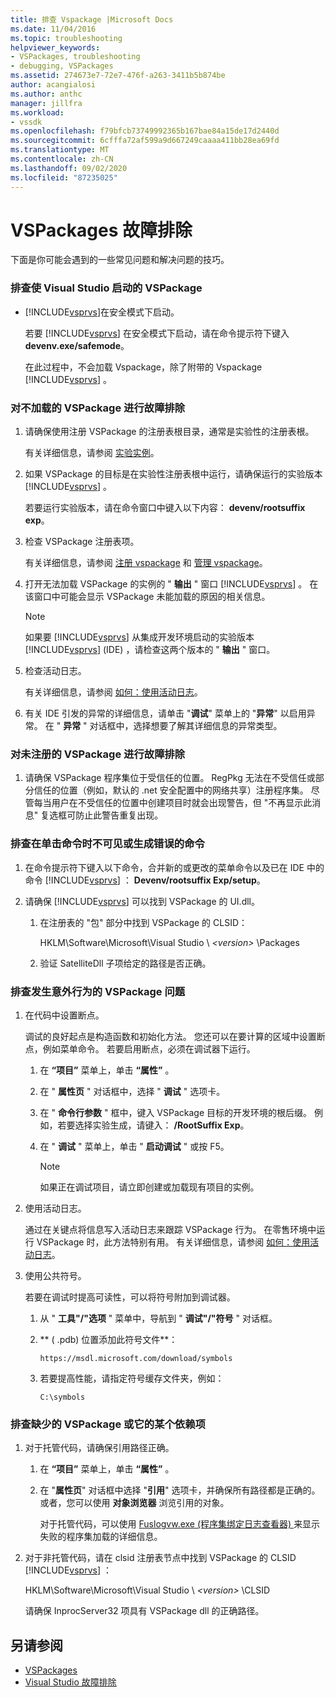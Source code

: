 ```yaml
---
title: 排查 Vspackage |Microsoft Docs
ms.date: 11/04/2016
ms.topic: troubleshooting
helpviewer_keywords:
- VSPackages, troubleshooting
- debugging, VSPackages
ms.assetid: 274673e7-72e7-476f-a263-3411b5b874be
author: acangialosi
ms.author: anthc
manager: jillfra
ms.workload:
- vssdk
ms.openlocfilehash: f79bfcb73749992365b167bae84a15de17d2440d
ms.sourcegitcommit: 6cfffa72af599a9d667249caaaa411bb28ea69fd
ms.translationtype: MT
ms.contentlocale: zh-CN
ms.lasthandoff: 09/02/2020
ms.locfileid: "87235025"
---
```

# <a name="troubleshooting-vspackages"></a>VSPackages 故障排除
下面是你可能会遇到的一些常见问题和解决问题的技巧。

### <a name="to-troubleshoot-a-vspackage-that-keeps-visual-studio-from-starting"></a>排查使 Visual Studio 启动的 VSPackage

- [!INCLUDE[vsprvs](../code-quality/includes/vsprvs_md.md)]在安全模式下启动。

   若要 [!INCLUDE[vsprvs](../code-quality/includes/vsprvs_md.md)] 在安全模式下启动，请在命令提示符下键入 **devenv.exe/safemode**。

   在此过程中，不会加载 Vspackage，除了附带的 Vspackage [!INCLUDE[vsprvs](../code-quality/includes/vsprvs_md.md)] 。

### <a name="to-troubleshoot-a-vspackage-that-does-not-load"></a>对不加载的 VSPackage 进行故障排除

1. 请确保使用注册 VSPackage 的注册表根目录，通常是实验性的注册表根。

    有关详细信息，请参阅 [实验实例](../extensibility/the-experimental-instance.md)。

2. 如果 VSPackage 的目标是在实验性注册表根中运行，请确保运行的实验版本 [!INCLUDE[vsprvs](../code-quality/includes/vsprvs_md.md)] 。

    若要运行实验版本，请在命令窗口中键入以下内容： **devenv/rootsuffix exp**。

3. 检查 VSPackage 注册表项。

    有关详细信息，请参阅 [注册 vspackage](registering-and-unregistering-vspackages.md) 和 [管理 vspackage](../extensibility/managing-vspackages.md)。

4. 打开无法加载 VSPackage 的实例的 " **输出** " 窗口 [!INCLUDE[vsprvs](../code-quality/includes/vsprvs_md.md)] 。 在该窗口中可能会显示 VSPackage 未能加载的原因的相关信息。

   > [!NOTE]
   > 如果要 [!INCLUDE[vsprvs](../code-quality/includes/vsprvs_md.md)] 从集成开发环境启动的实验版本 [!INCLUDE[vsprvs](../code-quality/includes/vsprvs_md.md)] (IDE) ，请检查这两个版本的 " **输出** " 窗口。

5. 检查活动日志。

    有关详细信息，请参阅 [如何：使用活动日志](../extensibility/how-to-use-the-activity-log.md)。

6. 有关 IDE 引发的异常的详细信息，请单击 "**调试**" 菜单上的 "**异常**" 以启用异常。 在 " **异常** " 对话框中，选择想要了解其详细信息的异常类型。

### <a name="to-troubleshoot-a-vspackage-that-does-not-register"></a>对未注册的 VSPackage 进行故障排除

1. 请确保 VSPackage 程序集位于受信任的位置。 RegPkg 无法在不受信任或部分信任的位置（例如，默认的 .net 安全配置中的网络共享）注册程序集。 尽管每当用户在不受信任的位置中创建项目时就会出现警告，但 "不再显示此消息" 复选框可防止此警告重复出现。

### <a name="to-troubleshoot-a-command-that-is-not-visible-or-that-generates-an-error-when-you-click-a-command"></a>排查在单击命令时不可见或生成错误的命令

1. 在命令提示符下键入以下命令，合并新的或更改的菜单命令以及已在 IDE 中的命令 [!INCLUDE[vsprvs](../code-quality/includes/vsprvs_md.md)] ： **Devenv/rootsuffix Exp/setup**。

2. 请确保 [!INCLUDE[vsprvs](../code-quality/includes/vsprvs_md.md)] 可以找到 VSPackage 的 UI.dll。

   1. 在注册表的 "包" 部分中找到 VSPackage 的 CLSID：

        HKLM\Software\Microsoft\Visual Studio \\ *\<version>* \Packages

   2. 验证 SatelliteDll 子项给定的路径是否正确。

### <a name="to-troubleshoot-a-vspackage-that-behaves-unexpectedly"></a>排查发生意外行为的 VSPackage 问题

1. 在代码中设置断点。

     调试的良好起点是构造函数和初始化方法。 您还可以在要计算的区域中设置断点，例如菜单命令。 若要启用断点，必须在调试器下运行。

    1. 在 **“项目”** 菜单上，单击 **“属性”** 。

    2. 在 " **属性页** " 对话框中，选择 " **调试** " 选项卡。

    3. 在 " **命令行参数** " 框中，键入 VSPackage 目标的开发环境的根后缀。 例如，若要选择实验生成，请键入： **/RootSuffix Exp**。

    4. 在 " **调试** " 菜单上，单击 " **启动调试** " 或按 F5。

        > [!NOTE]
        > 如果正在调试项目，请立即创建或加载现有项目的实例。

2. 使用活动日志。

     通过在关键点将信息写入活动日志来跟踪 VSPackage 行为。 在零售环境中运行 VSPackage 时，此方法特别有用。 有关详细信息，请参阅 [如何：使用活动日志](../extensibility/how-to-use-the-activity-log.md)。

3. 使用公共符号。

     若要在调试时提高可读性，可以将符号附加到调试器。

    1. 从 " **工具"/"选项** " 菜单中，导航到 " **调试"/"符号** " 对话框。

    2. ** ( .pdb) 位置添加此符号文件**：

         `https://msdl.microsoft.com/download/symbols`

    3. 若要提高性能，请指定符号缓存文件夹，例如：

        ```
        C:\symbols
        ```

### <a name="to-troubleshoot-a-missing-vspackage-or-one-of-its-dependencies"></a>排查缺少的 VSPackage 或它的某个依赖项

1. 对于托管代码，请确保引用路径正确。

   1. 在 **“项目”** 菜单上，单击 **“属性”** 。

   2. 在 "**属性页**" 对话框中选择 "**引用**" 选项卡，并确保所有路径都是正确的。 或者，您可以使用 **对象浏览器** 浏览引用的对象。

        对于托管代码，可以使用 [Fuslogvw.exe (程序集绑定日志查看器) ](/dotnet/framework/tools/fuslogvw-exe-assembly-binding-log-viewer) 来显示失败的程序集加载的详细信息。

2. 对于非托管代码，请在 clsid 注册表节点中找到 VSPackage 的 CLSID [!INCLUDE[vsprvs](../code-quality/includes/vsprvs_md.md)] ：

    HKLM\Software\Microsoft\Visual Studio \\ *\<version>* \CLSID

   请确保 InprocServer32 项具有 VSPackage dll 的正确路径。

## <a name="see-also"></a>另请参阅
- [VSPackages](../extensibility/internals/vspackages.md)
- [Visual Studio 故障排除](/troubleshoot/visualstudio/welcome-visual-studio/)
